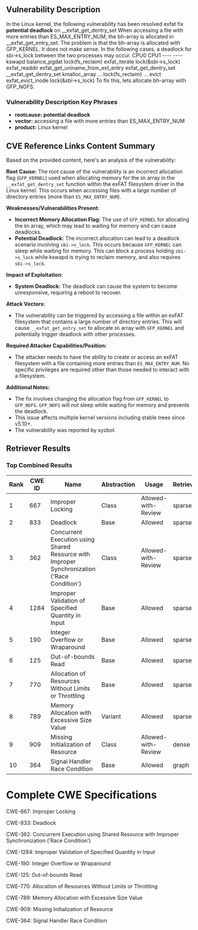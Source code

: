 ## Vulnerability Description
In the Linux kernel, the following vulnerability has been resolved exfat fix **potential deadlock** on __exfat_get_dentry_set When accessing a file with more entries than ES_MAX_ENTRY_NUM, the bh-array is allocated in __exfat_get_entry_set. The problem is that the bh-array is allocated with GFP_KERNEL. It does not make sense. In the following cases, a deadlock for sbi->s_lock between the two processes may occur. CPU0 CPU1 ---- ---- kswapd balance_pgdat lock(fs_reclaim) exfat_iterate lock(&sbi->s_lock) exfat_readdir exfat_get_uniname_from_ext_entry exfat_get_dentry_set __exfat_get_dentry_set kmalloc_array ... lock(fs_reclaim) ... evict exfat_evict_inode lock(&sbi->s_lock) To fix this, lets allocate bh-array with GFP_NOFS.

### Vulnerability Description Key Phrases
- **rootcause:** **potential deadlock**
- **vector:** accessing a file with more entries than ES_MAX_ENTRY_NUM
- **product:** Linux kernel

## CVE Reference Links Content Summary
Based on the provided content, here's an analysis of the vulnerability:

**Root Cause:**
The root cause of the vulnerability is an incorrect allocation flag (`GFP_KERNEL`) used when allocating memory for the `bh` array in the `__exfat_get_dentry_set` function within the exFAT filesystem driver in the Linux kernel. This occurs when accessing files with a large number of directory entries (more than `ES_MAX_ENTRY_NUM`).

**Weaknesses/Vulnerabilities Present:**
- **Incorrect Memory Allocation Flag:** The use of `GFP_KERNEL` for allocating the `bh` array, which may lead to waiting for memory and can cause deadlocks.
- **Potential Deadlock:** The incorrect allocation can lead to a deadlock scenario involving `sbi->s_lock`. This occurs because `GFP_KERNEL` can sleep while waiting for memory. This can block a process holding `sbi->s_lock` while kswapd is trying to reclaim memory, and also requires `sbi->s_lock`.

**Impact of Exploitation:**
- **System Deadlock:** The deadlock can cause the system to become unresponsive, requiring a reboot to recover.

**Attack Vectors:**
- The vulnerability can be triggered by accessing a file within an exFAT filesystem that contains a large number of directory entries. This will cause `__exfat_get_entry_set` to allocate `bh` array with `GFP_KERNEL` and potentially trigger deadlock with other processes.

**Required Attacker Capabilities/Position:**
- The attacker needs to have the ability to create or access an exFAT filesystem with a file containing more entries than `ES_MAX_ENTRY_NUM`. No specific privileges are required other than those needed to interact with a filesystem.

**Additional Notes:**
- The fix involves changing the allocation flag from `GFP_KERNEL` to `GFP_NOFS`. `GFP_NOFS` will not sleep while waiting for memory and prevents the deadlock.
- This issue affects multiple kernel versions including stable trees since v5.10+.
- The vulnerability was reported by syzbot.

## Retriever Results

### Top Combined Results

| Rank | CWE ID | Name | Abstraction | Usage  | Retrievers | Individual Scores |
|------|--------|------|-------------|-------|------------|-------------------|
| 1 | 667 | Improper Locking | Class | Allowed-with-Review | sparse | 0.545 |
| 2 | 833 | Deadlock | Base | Allowed | sparse | 0.497 |
| 3 | 362 | Concurrent Execution using Shared Resource with Improper Synchronization ('Race Condition') | Class | Allowed-with-Review | sparse | 0.394 |
| 4 | 1284 | Improper Validation of Specified Quantity in Input | Base | Allowed | sparse | 0.385 |
| 5 | 190 | Integer Overflow or Wraparound | Base | Allowed | sparse | 0.381 |
| 6 | 125 | Out-of-bounds Read | Base | Allowed | sparse | 0.378 |
| 7 | 770 | Allocation of Resources Without Limits or Throttling | Base | Allowed | sparse | 0.374 |
| 8 | 789 | Memory Allocation with Excessive Size Value | Variant | Allowed | sparse | 0.370 |
| 9 | 909 | Missing Initialization of Resource | Class | Allowed-with-Review | dense | 0.473 |
| 10 | 364 | Signal Handler Race Condition | Base | Allowed | graph | 0.002 |



# Complete CWE Specifications

CWE-667: Improper Locking

CWE-833: Deadlock

CWE-362: Concurrent Execution using Shared Resource with Improper Synchronization ('Race Condition')

CWE-1284: Improper Validation of Specified Quantity in Input

CWE-190: Integer Overflow or Wraparound

CWE-125: Out-of-bounds Read

CWE-770: Allocation of Resources Without Limits or Throttling

CWE-789: Memory Allocation with Excessive Size Value

CWE-909: Missing Initialization of Resource

CWE-364: Signal Handler Race Condition